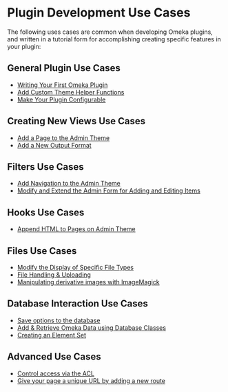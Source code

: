 
Plugin Development Use Cases
============================



The following uses cases are common when developing Omeka plugins, and
written in a tutorial form for accomplishing creating specific features
in your plugin:

General Plugin Use Cases
-----------------------------------------------------------------------------------------

-   [Writing Your First Omeka
    Plugin](Plugin_Use_Cases/Writing_Your_First_Omeka_Plugin.html "Plugin Use Cases/Writing Your First Omeka Plugin")
-   [Add Custom Theme Helper
    Functions](Plugin_Use_Cases/Add_Custom_Theme_Helper_Functions.html "Plugin Use Cases/Add Custom Theme Helper Functions")
-   [Make Your Plugin
    Configurable](Plugin_Use_Cases/Make_Your_Plugin_Configurable.html "Plugin Use Cases/Make Your Plugin Configurable")

Creating New Views Use Cases
-------------------------------------------------------------------------------------------------

-   [Add a Page to the Admin
    Theme](Plugin_Use_Cases/Add_a_Page_to_the_Admin_Theme.html "Plugin Use Cases/Add a Page to the Admin Theme")
-   [Add a New Output
    Format](Plugin_Use_Cases/Add_a_New_Output_Format.html "Plugin Use Cases/Add a New Output Format")

Filters Use Cases 
---------------------------------------------------------------------------

-   [Add Navigation to the Admin
    Theme](Plugin_Use_Cases/Add_Navigation_to_the_Admin_Theme.html "Plugin Use Cases/Add Navigation to the Admin Theme")
-   [Modify and Extend the Admin Form for Adding and Editing
    Items](http://omeka.org/c/index.php?title=Plugin_Use_Cases/Modify_and_Extend_the_Admin_Form_for_Adding_and_Editing_Items&action=edit&redlink=1 "Plugin Use Cases/Modify and Extend the Admin Form for Adding and Editing Items (page does not exist)")

Hooks Use Cases
-----------------------------------------------------------------------

-   [Append HTML to Pages on Admin
    Theme](Plugin_Use_Cases/Append_HTML_to_Pages_on_Admin_Theme.html "Plugin Use Cases/Append HTML to Pages on Admin Theme")

Files Use Cases
-----------------------------------------------------------------------

-   [Modify the Display of Specific File
    Types](http://omeka.org/c/index.php?title=Plugin_Use_Cases/Modify_the_Display_of_Specific_File_Types&action=edit&redlink=1 "Plugin Use Cases/Modify the Display of Specific File Types (page does not exist)")
-   [File Handling &
    Uploading](http://omeka.org/c/index.php?title=Plugin_Use_Cases/File_Handling_%26_Uploading&action=edit&redlink=1 "Plugin Use Cases/File Handling & Uploading (page does not exist)")
-   [Manipulating derivative images with
    ImageMagick](http://omeka.org/c/index.php?title=Plugin_Use_Cases/Manipulating_derivative_images_with_ImageMagick&action=edit&redlink=1 "Plugin Use Cases/Manipulating derivative images with ImageMagick (page does not exist)")

Database Interaction Use Cases
-----------------------------------------------------------------------------------------------------

-   [Save options to the
    database](http://omeka.org/c/index.php?title=Save_Options_in_Omeka_Database&action=edit&redlink=1 "Save Options in Omeka Database (page does not exist)")
-   [Add & Retrieve Omeka Data using Database
    Classes](http://omeka.org/c/index.php?title=Plugin_Use_Cases/Add_%26_Retrieve_Omeka_Data_using_Database_Classes&action=edit&redlink=1 "Plugin Use Cases/Add & Retrieve Omeka Data using Database Classes (page does not exist)")
-   [Creating an Element
    Set](Creating_an_Element_Set.html "Creating an Element Set")

Advanced Use Cases
-----------------------------------------------------------------------------

-   [Control access via the
    ACL](http://omeka.org/c/index.php?title=Control_Access_via_the_ACL&action=edit&redlink=1 "Control Access via the ACL (page does not exist)")
-   [Give your page a unique URL by adding a new
    route](http://omeka.org/c/index.php?title=Create_a_new_Route&action=edit&redlink=1 "Create a new Route (page does not exist)")

